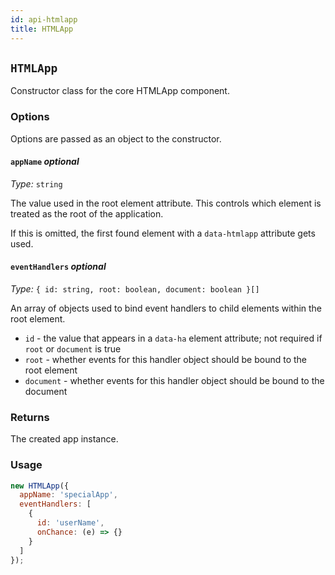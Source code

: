 ```yaml
---
id: api-htmlapp
title: HTMLApp
---
```


## `HTMLApp`

Constructor class for the core HTMLApp component.

### Options

Options are passed as an object to the constructor.

#### `appName` *optional*

*Type:* `string`

The value used in the root element attribute. This controls which element is
treated as the root of the application.

If this is omitted, the first found element with a `data-htmlapp` attribute
gets used.

#### `eventHandlers` *optional*

*Type:* `{ id: string, root: boolean, document: boolean }[]`

An array of objects used to bind event handlers to child elements within the
root element.

- `id` - the value that appears in a `data-ha` element attribute; not required
  if `root` or `document` is true
- `root` - whether events for this handler object should be bound to the root
  element
- `document` - whether events for this handler object should be bound to the
  document

### Returns

The created app instance.

### Usage

```js
new HTMLApp({
  appName: 'specialApp',
  eventHandlers: [
    {
      id: 'userName',
      onChance: (e) => {}
    }
  ]
});
```
